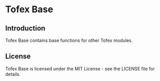 # Tofex Base

## Introduction

Tofex Base contains base functions for other Tofex modules.

## License

Tofex Base is licensed under the MIT License - see the LICENSE file for details.
